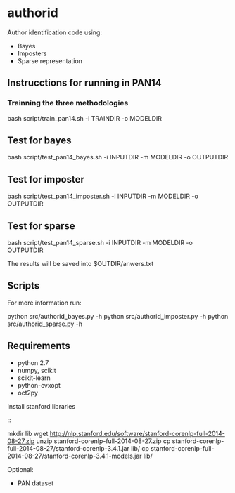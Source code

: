 authorid
========

Author identification code using:

* Bayes
* Imposters
* Sparse representation
 


Instrucctions for running in PAN14
----------------------------------

### Trainning the three methodologies

  bash script/train_pan14.sh -i TRAINDIR -o MODELDIR 


## Test for bayes
  
  bash script/test_pan14_bayes.sh -i INPUTDIR -m MODELDIR -o OUTPUTDIR 
  
## Test for imposter

  bash script/test_pan14_imposter.sh -i INPUTDIR -m MODELDIR -o OUTPUTDIR 

## Test for sparse

  bash script/test_pan14_sparse.sh -i INPUTDIR -m MODELDIR -o OUTPUTDIR 


The results will be saved into $OUTDIR/anwers.txt


Scripts
-------

For more information run:

  python src/authorid_bayes.py -h
  python src/authorid_imposter.py -h
  python src/authorid_sparse.py -h

Requirements
------------

* python 2.7
* numpy, scikit
* scikit-learn
* python-cvxopt 
* oct2py


Install stanford libraries

:: 

  mkdir lib
  wget http://nlp.stanford.edu/software/stanford-corenlp-full-2014-08-27.zip
  unzip stanford-corenlp-full-2014-08-27.zip
  cp stanford-corenlp-full-2014-08-27/stanford-corenlp-3.4.1.jar lib/
  cp stanford-corenlp-full-2014-08-27/stanford-corenlp-3.4.1-models.jar lib/


Optional:

* PAN dataset

